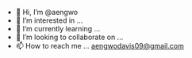 - 👋 Hi, I’m @aengwo
- 👀 I’m interested in ...
- 🌱 I’m currently learning ...
- 💞️ I’m looking to collaborate on ...
- 📫 How to reach me ... aengwodavis09@gmail.com

<!---
aengwo/aengwo is a ✨ special ✨ repository because its `README.md` (this file) appears on your GitHub profile.
You can click the Preview link to take a look at your changes.
--->
